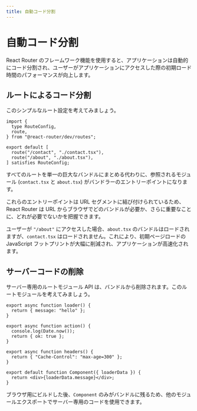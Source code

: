 ```yaml
---
title: 自動コード分割
---
```


# 自動コード分割

React Router のフレームワーク機能を使用すると、アプリケーションは自動的にコード分割され、ユーザーがアプリケーションにアクセスした際の初期ロード時間のパフォーマンスが向上します。

## ルートによるコード分割

このシンプルなルート設定を考えてみましょう。

```tsx filename=app/routes.ts
import {
  type RouteConfig,
  route,
} from "@react-router/dev/routes";

export default [
  route("/contact", "./contact.tsx"),
  route("/about", "./about.tsx"),
] satisfies RouteConfig;
```

すべてのルートを単一の巨大なバンドルにまとめる代わりに、参照されるモジュール (`contact.tsx` と `about.tsx`) がバンドラーのエントリーポイントになります。

これらのエントリーポイントは URL セグメントに結び付けられているため、React Router は URL からブラウザでどのバンドルが必要か、さらに重要なことに、どれが必要でないかを把握できます。

ユーザーが `"/about"` にアクセスした場合、`about.tsx` のバンドルはロードされますが、`contact.tsx` はロードされません。これにより、初期ページロードの JavaScript フットプリントが大幅に削減され、アプリケーションが高速化されます。

## サーバーコードの削除

サーバー専用のルートモジュール API は、バンドルから削除されます。このルートモジュールを考えてみましょう。

```tsx
export async function loader() {
  return { message: "hello" };
}

export async function action() {
  console.log(Date.now());
  return { ok: true };
}

export async function headers() {
  return { "Cache-Control": "max-age=300" };
}

export default function Component({ loaderData }) {
  return <div>{loaderData.message}</div>;
}
```

ブラウザ用にビルドした後、`Component` のみがバンドルに残るため、他のモジュールエクスポートでサーバー専用のコードを使用できます。

